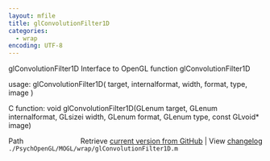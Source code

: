 ```yaml
---
layout: mfile
title: glConvolutionFilter1D
categories:
  - wrap
encoding: UTF-8
---
```


glConvolutionFilter1D  Interface to OpenGL function glConvolutionFilter1D

usage:  glConvolutionFilter1D\( target, internalformat, width, format, type, image \)

C function:  void glConvolutionFilter1D\(GLenum target, GLenum internalformat, GLsizei width, GLenum format, GLenum type, const GLvoid\* image\)


<div class="code_header" style="text-align:right;">
  <span style="float:left;">Path&nbsp;&nbsp;</span> <span class="counter">Retrieve <a href=
  "https://raw.github.com/Psychtoolbox-3/Psychtoolbox-3/beta/./PsychOpenGL/MOGL/wrap/glConvolutionFilter1D.m">current version from GitHub</a> | View <a href=
  "https://github.com/Psychtoolbox-3/Psychtoolbox-3/commits/beta/./PsychOpenGL/MOGL/wrap/glConvolutionFilter1D.m">changelog</a></span>
</div>
<div class="code">
  <code>./PsychOpenGL/MOGL/wrap/glConvolutionFilter1D.m</code>
</div>
